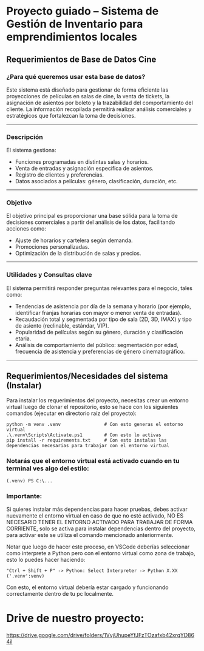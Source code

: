 # Proyecto guiado – Sistema de Gestión de Inventario para emprendimientos locales

## Requerimientos de Base de Datos Cine

### ¿Para qué queremos usar esta base de datos?

Este sistema está diseñado para gestionar de forma eficiente las proyecciones de películas en salas de cine, la venta de tickets, la asignación de asientos por boleto y la trazabilidad del comportamiento del cliente. La información recopilada permitirá realizar análisis comerciales y estratégicos que fortalezcan la toma de decisiones.

---

### Descripción

El sistema gestiona:

- Funciones programadas en distintas salas y horarios.
- Venta de entradas y asignación específica de asientos.
- Registro de clientes y preferencias.
- Datos asociados a películas: género, clasificación, duración, etc.

---

### Objetivo

El objetivo principal es proporcionar una base sólida para la toma de decisiones comerciales a partir del análisis de los datos, facilitando acciones como:

- Ajuste de horarios y cartelera según demanda.
- Promociones personalizadas.
- Optimización de la distribución de salas y precios.

---

### Utilidades y Consultas clave

El sistema permitirá responder preguntas relevantes para el negocio, tales como:

- Tendencias de asistencia por día de la semana y horario (por ejemplo, identificar franjas horarias con mayor o menor venta de entradas).
- Recaudación total y segmentada por tipo de sala (2D, 3D, IMAX) y tipo de asiento (reclinable, estándar, VIP).
- Popularidad de películas según su género, duración y clasificación etaria.
- Análisis de comportamiento del público: segmentación por edad, frecuencia de asistencia y preferencias de género cinematográfico.

---

## Requerimientos/Necesidades del sistema (Instalar)

Para instalar los requerimientos del proyecto, necesitas crear un entorno virtual luego de clonar el repositorio, esto se hace con los siguientes comandos (ejecutar en directorio raíz del proyecto):

```
python -m venv .venv                # Con esto generas el entorno virtual
.\.venv\Scripts\Activate.ps1        # Con esto lo activas
pip install -r requirements.txt     # Con esto instalas las dependencias necesarias para trabajar con el entorno virtual
```

### Notarás que el entorno virtual está activado cuando en tu terminal ves algo del estilo:

```
(.venv) PS C:\...
```

### Importante:
Si quieres instalar más dependencias para hacer pruebas, debes activar nuevamente el entorno virtual en caso de que no esté activado, NO ES NECESARIO TENER EL ENTORNO ACTIVADO PARA TRABAJAR DE FORMA CORRIENTE, solo se activa para instalar dependencias dentro del proyecto, para activar este se utiliza el comando mencionado anteriormente.

Notar que luego de hacer este proceso, en VSCode deberías seleccionar como interprete a Python pero con el entorno virtual como zona de trabajo, esto lo puedes hacer haciendo:

```
"Ctrl + Shift + P" -> Python: Select Interpreter -> Python X.XX ('.venv':venv)
```

Con esto, el entorno virtual debería estar cargado y funcionando correctamente dentro de tu pc localmente.

# Drive de nuestro proyecto: 
https://drive.google.com/drive/folders/1VvjUhupeYfJFzTOzafxb42xrqYD864il
